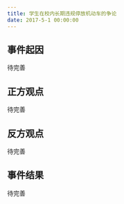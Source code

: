 ```yaml
---
title: 学生在校内长期违规停放机动车的争论
date: 2017-5-1 00:00:00
---
```


## 事件起因

待完善

## 正方观点

待完善

## 反方观点

待完善

## 事件结果

待完善
